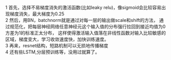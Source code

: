 1 首先，选择不易梯度消失的激活函数(比如leaky relu)，像sigmoid会比较容易出现梯度消失，最大梯度为0.25  
2 然后，用BN，batchnorm就是通过对每一层的输出做scale和shift的方法，
通过规范化，把每层神经网络任意神经元这个输入值的分布强行拉回到接近均值为0方差为1的标准正太分布，
这样使得激活输入值落在非线性函数对输入比较敏感的区域，梯度变大，学习收敛速度快，加快训练速度。  
3 再来，resnet结构，短路机制可以无损地传播梯度  
4 还有些LSTM,分层预训练等，没用过就算了。
